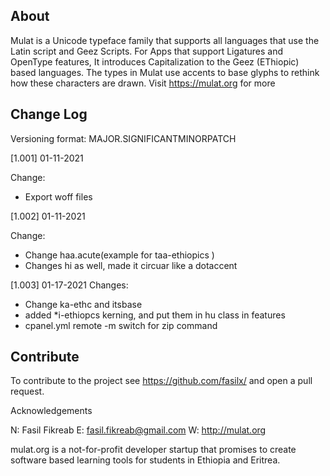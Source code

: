 ## About
Mulat is a Unicode typeface family that supports all languages that use the Latin script and Geez Scripts. For Apps that support Ligatures and OpenType features, It introduces Capitalization to the Geez (EThiopic) based languages. The types in Mulat use accents to base glyphs to rethink how these characters are drawn. Visit https://mulat.org for more

## Change Log
Versioning format: MAJOR.SIGNIFICANTMINORPATCH

[1.001] 01-11-2021 

Change:
- Export woff files

[1.002] 01-11-2021 

Change:
- Change haa.acute(example for taa-ethiopics )
- Changes hi as well, made it circuar like a dotaccent

[1.003] 01-17-2021
Changes:
- Change ka-ethc and itsbase
- added *i-ethiopcs kerning, and put them in hu class in features
- cpanel.yml remote -m switch for zip command

## Contribute
To contribute to the project see https://github.com/fasilx/ and open a pull request.



Acknowledgements

N: Fasil Fikreab E: fasil.fikreab@gmail.com W: http://mulat.org



mulat.org is a not-for-profit developer startup that promises to create software based learning tools for students in Ethiopia and Eritrea.